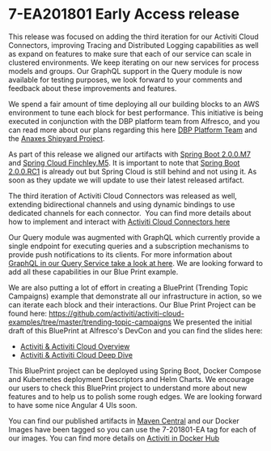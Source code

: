 # 7-EA201801 Early Access release

This release was focused on adding the third iteration for our Activiti Cloud Connectors, improving Tracing and Distributed Logging capabilities as well as expand on features to make sure that each of our service can scale in clustered environments. We keep iterating on our new services for process models and groups. Our GraphQL support in the Query module is now available for testing purposes, we look forward to your comments and feedback about these improvements and features.

We spend a fair amount of time deploying all our building blocks to an AWS environment to tune each block for best performance. This initiative is being executed in conjunction with the DBP platform team from Alfresco, and you can read more about our plans regarding this here [DBP Platform Team](https://community.alfresco.com/community/platform/blog/2017/12/15/setting-course) and the [Anaxes Shipyard Project](https://github.com/Alfresco/alfresco-anaxes-shipyard).


As part of this release we aligned our artifacts with [Spring Boot 2.0.0.M7](https://github.com/spring-projects/spring-boot/wiki/Spring-Boot-2.0.0-M7-Release-Notes) and [Spring Cloud Finchley.M5](https://github.com/spring-projects/spring-cloud/wiki/Spring-Cloud-Finchley-Release-Notes). It is important to note that [Spring Boot 2.0.0.RC1](https://github.com/spring-projects/spring-boot/wiki/Spring-Boot-2.0.0-RC1-Release-Notes) is already out but Spring Cloud is still behind and not using it. As soon as they update we will update to use their latest released artifact.

The third iteration of Activiti Cloud Connectors was released as well, extending bidirectional channels and using dynamic bindings to use dedicated channels for each connector.  You can find more details about how to implement and interact with [Activiti Cloud Connectors here](https://activiti.gitbooks.io/activiti-7-developers-guide/content/components/activiti-cloud-app/CloudConnectors.html)

Our Query module was augmented with GraphQL which currently provide a single endpoint for executing queries and a subscription mechanisms to provide push notifications to its clients. For more information about [GraphQL in our Query Service take a look at here](https://activiti.gitbooks.io/activiti-7-developers-guide/content/components/activiti-cloud-app/QueryService.html). We are looking forward to add all these capabilities in our Blue Print example.

We are also putting a lot of effort in creating a BluePrint (Trending Topic Campaigns) example that demonstrate all our infrastructure in action, so we can iterate each block and their interactions. Our Blue Print Project can be found here: https://github.com/activiti/activiti-cloud-examples/tree/master/trending-topic-campaigns
We presented the initial draft of this BluePrint at Alfresco's DevCon and you can find the slides here:
- [Activiti & Activiti Cloud Overview](https://www.slideshare.net/salaboy/activiti-activiti-cloud-devcon)
- [Activiti & Activiti Cloud Deep Dive](https://www.slideshare.net/salaboy/activiti-cloud-deep-dive)


This BluePrint project can be deployed using Spring Boot, Docker Compose and Kubernetes deployment Descriptors and Helm Charts. We encourage our users to check this BluePrint project to understand more about new features and to help us to polish some rough edges. We are looking forward to have some nice Angular 4 UIs soon.

You can find our published artifacts in [Maven Central](http://search.maven.org/#search%7Cga%7C1%7Cactiviti-cloud)
and our Docker Images have been tagged so you can use the 7-201801-EA tag for each of our images. You can find more details on
[Activiti in Docker Hub](https://hub.docker.com/u/activiti/)
